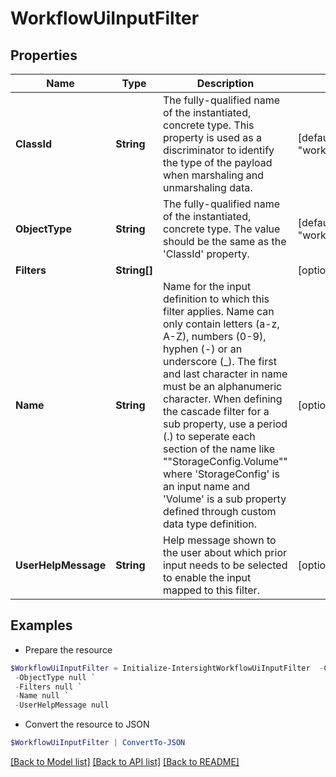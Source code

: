 # WorkflowUiInputFilter
## Properties

Name | Type | Description | Notes
------------ | ------------- | ------------- | -------------
**ClassId** | **String** | The fully-qualified name of the instantiated, concrete type. This property is used as a discriminator to identify the type of the payload when marshaling and unmarshaling data. | [default to "workflow.UiInputFilter"]
**ObjectType** | **String** | The fully-qualified name of the instantiated, concrete type. The value should be the same as the &#39;ClassId&#39; property. | [default to "workflow.UiInputFilter"]
**Filters** | **String[]** |  | [optional] 
**Name** | **String** | Name for the input definition to which this filter applies. Name can only contain letters (a-z, A-Z), numbers (0-9), hyphen (-) or an underscore (_). The first and last character in name must be an alphanumeric character. When defining the cascade filter for a sub property, use a period (.) to seperate each section of the name like &quot;&quot;StorageConfig.Volume&quot;&quot; where &#39;StorageConfig&#39; is an input name and &#39;Volume&#39; is a sub property defined through custom data type definition. | [optional] 
**UserHelpMessage** | **String** | Help message shown to the user about which prior input needs to be selected to enable the input mapped to this filter. | [optional] 

## Examples

- Prepare the resource
```powershell
$WorkflowUiInputFilter = Initialize-IntersightWorkflowUiInputFilter  -ClassId null `
 -ObjectType null `
 -Filters null `
 -Name null `
 -UserHelpMessage null
```

- Convert the resource to JSON
```powershell
$WorkflowUiInputFilter | ConvertTo-JSON
```

[[Back to Model list]](../README.md#documentation-for-models) [[Back to API list]](../README.md#documentation-for-api-endpoints) [[Back to README]](../README.md)

